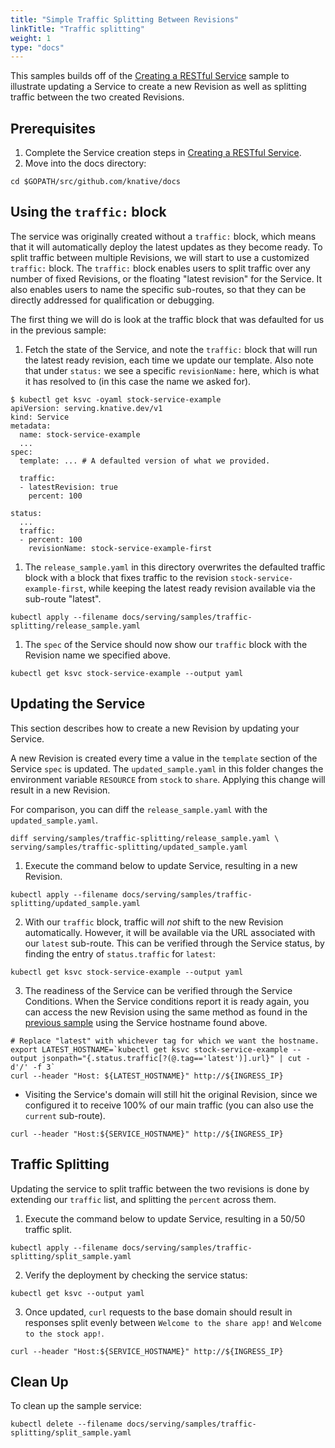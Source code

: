 ```yaml
---
title: "Simple Traffic Splitting Between Revisions"
linkTitle: "Traffic splitting"
weight: 1
type: "docs"
---
```


This samples builds off of the [Creating a RESTful Service](../rest-api-go)
sample to illustrate updating a Service to create a new Revision as well as
splitting traffic between the two created Revisions.

## Prerequisites

1. Complete the Service creation steps in
   [Creating a RESTful Service](../rest-api-go).
1. Move into the docs directory:

```shell
cd $GOPATH/src/github.com/knative/docs
```

## Using the `traffic:` block

The service was originally created without a `traffic:` block, which means that
it will automatically deploy the latest updates as they become ready. To split
traffic between multiple Revisions, we will start to use a customized `traffic:`
block. The `traffic:` block enables users to split traffic over any number of
fixed Revisions, or the floating "latest revision" for the Service. It also
enables users to name the specific sub-routes, so that they can be directly
addressed for qualification or debugging.

The first thing we will do is look at the traffic block that was defaulted for
us in the previous sample:

1. Fetch the state of the Service, and note the `traffic:` block that will run
   the latest ready revision, each time we update our template. Also note that
   under `status:` we see a specific `revisionName:` here, which is what it has
   resolved to (in this case the name we asked for).

```shell
$ kubectl get ksvc -oyaml stock-service-example
apiVersion: serving.knative.dev/v1
kind: Service
metadata:
  name: stock-service-example
  ...
spec:
  template: ... # A defaulted version of what we provided.

  traffic:
  - latestRevision: true
    percent: 100

status:
  ...
  traffic:
  - percent: 100
    revisionName: stock-service-example-first
```

1. The `release_sample.yaml` in this directory overwrites the defaulted traffic
   block with a block that fixes traffic to the revision
   `stock-service-example-first`, while keeping the latest ready revision
   available via the sub-route "latest".

```shell
kubectl apply --filename docs/serving/samples/traffic-splitting/release_sample.yaml
```

1. The `spec` of the Service should now show our `traffic` block with the
   Revision name we specified above.

```shell
kubectl get ksvc stock-service-example --output yaml
```

## Updating the Service

This section describes how to create a new Revision by updating your Service.

A new Revision is created every time a value in the `template` section of the
Service `spec` is updated. The `updated_sample.yaml` in this folder changes the
environment variable `RESOURCE` from `stock` to `share`. Applying this change
will result in a new Revision.

For comparison, you can diff the `release_sample.yaml` with the
`updated_sample.yaml`.

```shell
diff serving/samples/traffic-splitting/release_sample.yaml \
serving/samples/traffic-splitting/updated_sample.yaml
```

1.  Execute the command below to update Service, resulting in a new Revision.

```shell
kubectl apply --filename docs/serving/samples/traffic-splitting/updated_sample.yaml
```

2. With our `traffic` block, traffic will _not_ shift to the new Revision
   automatically. However, it will be available via the URL associated with our
   `latest` sub-route. This can be verified through the Service status, by
   finding the entry of `status.traffic` for `latest`:

```shell
kubectl get ksvc stock-service-example --output yaml
```

3. The readiness of the Service can be verified through the Service Conditions.
   When the Service conditions report it is ready again, you can access the new
   Revision using the same method as found in the
   [previous sample](../rest-api-go/README.md#access-the-service) using the
   Service hostname found above.

```shell
# Replace "latest" with whichever tag for which we want the hostname.
export LATEST_HOSTNAME=`kubectl get ksvc stock-service-example --output jsonpath="{.status.traffic[?(@.tag=='latest')].url}" | cut -d'/' -f 3`
curl --header "Host: ${LATEST_HOSTNAME}" http://${INGRESS_IP}
```

- Visiting the Service's domain will still hit the original Revision, since we
  configured it to receive 100% of our main traffic (you can also use the
  `current` sub-route).

```shell
curl --header "Host:${SERVICE_HOSTNAME}" http://${INGRESS_IP}
```

## Traffic Splitting

Updating the service to split traffic between the two revisions is done by
extending our `traffic` list, and splitting the `percent` across them.

1.  Execute the command below to update Service, resulting in a 50/50 traffic
    split.

```shell
kubectl apply --filename docs/serving/samples/traffic-splitting/split_sample.yaml
```

2. Verify the deployment by checking the service status:

```shell
kubectl get ksvc --output yaml
```

3. Once updated, `curl` requests to the base domain should result in responses
   split evenly between `Welcome to the share app!` and
   `Welcome to the stock app!`.

```shell
curl --header "Host:${SERVICE_HOSTNAME}" http://${INGRESS_IP}
```

## Clean Up

To clean up the sample service:

```shell
kubectl delete --filename docs/serving/samples/traffic-splitting/split_sample.yaml
```
